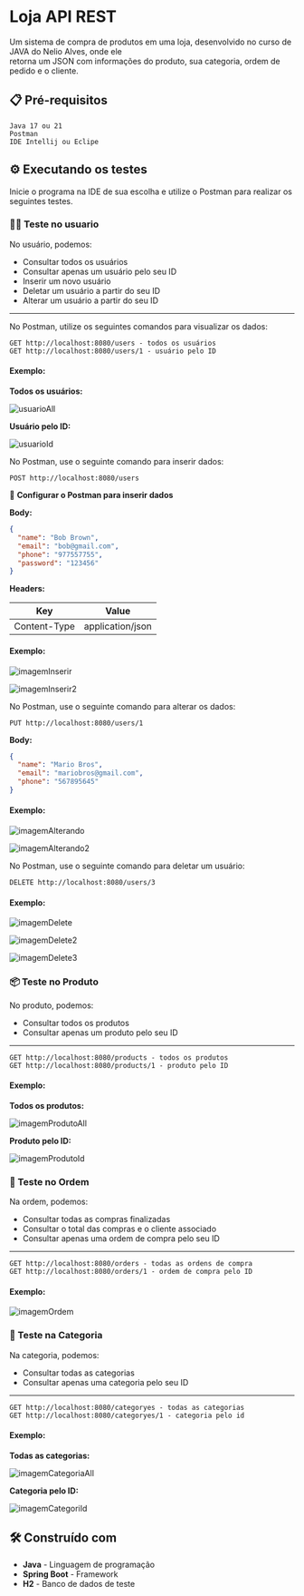 # Loja API REST

Um sistema de compra de produtos em uma loja, desenvolvido no curso de JAVA do Nelio Alves, onde ele  
retorna um JSON com informações do produto, sua categoria, ordem de pedido e o cliente.

## 📋 Pré-requisitos

```
Java 17 ou 21
Postman
IDE Intellij ou Eclipe
```

## ⚙️ Executando os testes

Inicie o programa na IDE de sua escolha e utilize o Postman para realizar os seguintes testes.

### 👨‍💼 Teste no usuario

No usuário, podemos:  
- Consultar todos os usuários  
- Consultar apenas um usuário pelo seu ID  
- Inserir um novo usuário  
- Deletar um usuário a partir do seu ID  
- Alterar um usuário a partir do seu ID  
***
No Postman, utilize os seguintes comandos para visualizar os dados:

```
GET http://localhost:8080/users - todos os usuários  
GET http://localhost:8080/users/1 - usuário pelo ID 
```
#### Exemplo: 

**Todos os usuários:** 

![usuarioAll](imagemProjeto/usuarioAll.png)

**Usuário pelo ID:**  

![usuarioId](imagemProjeto/usuarioId.png)

No Postman, use o seguinte comando para inserir dados:

```
POST http://localhost:8080/users
```

📝 **Configurar o Postman para inserir dados**

**Body:**
```json
{
  "name": "Bob Brown",
  "email": "bob@gmail.com",
  "phone": "977557755",
  "password": "123456"
}
```

**Headers:**

| Key           | Value               |
|--------------|---------------------|
| Content-Type | application/json    |

#### Exemplo:

![imagemInserir](imagemProjeto/usuarioInserir1.png)

![imagemInserir2](imagemProjeto/usuarioInserir2.png)

No Postman, use o seguinte comando para alterar os dados:

```
PUT http://localhost:8080/users/1
```

**Body:**
```json
{
  "name": "Mario Bros",
  "email": "mariobros@gmail.com",
  "phone": "567895645"
}
```

#### Exemplo:

![imagemAlterando](imagemProjeto/usuarioAlterar1.png)

![imagemAlterando2](imagemProjeto/usuarioAlterar2.png)

No Postman, use o seguinte comando para deletar um usuário:

```
DELETE http://localhost:8080/users/3
```
#### Exemplo:

![imagemDelete](imagemProjeto/usuarioInserir2.png)

![imagemDelete2](imagemProjeto/usuarioDelete.png)

![imagemDelete3](imagemProjeto/usuarioAll.png)

### 📦 Teste no Produto

No produto, podemos:  
- Consultar todos os produtos  
- Consultar apenas um produto pelo seu ID 
***

```
GET http://localhost:8080/products - todos os produtos
GET http://localhost:8080/products/1 - produto pelo ID
```

#### Exemplo:

**Todos os produtos:** 

![imagemProdutoAll](imagemProjeto/produtoAll.png)

**Produto pelo ID:** 

![imagemProdutoId](imagemProjeto/produtoId.png)

### 🛒 Teste no Ordem

Na ordem, podemos:  
- Consultar todas as compras finalizadas  
- Consultar o total das compras e o cliente associado  
- Consultar apenas uma ordem de compra pelo seu ID  
***

```
GET http://localhost:8080/orders - todas as ordens de compra
GET http://localhost:8080/orders/1 - ordem de compra pelo ID 
```

#### Exemplo:

![imagemOrdem](imagemProjeto/Ordem.gif)

### 🔖 Teste na Categoria

Na categoria, podemos:  
- Consultar todas as categorias  
- Consultar apenas uma categoria pelo seu ID  
***

```
GET http://localhost:8080/categoryes - todas as categorias
GET http://localhost:8080/categoryes/1 - categoria pelo id
```
#### Exemplo:

**Todas as categorias:**  

![imagemCategoriaAll](imagemProjeto/categoriaAll.png)

**Categoria pelo ID:** 

![imagemCategoriId](imagemProjeto/categoriaId.png)


## 🛠️ Construído com

* **Java** - Linguagem de programação  
* **Spring Boot** - Framework  
* **H2** - Banco de dados de teste 




